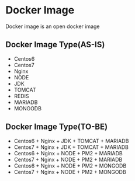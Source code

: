 # Docker Image
Docker image is an open docker image


## Docker Image Type(AS-IS)
* Centos6
* Centos7
* Nginx
* NODE
* JDK
* TOMCAT
* REDIS
* MARIADB
* MONGODB

## Docker Image Type(TO-BE)
* Centos6 + Nginx + JDK + TOMCAT + MARIADB
* Centos7 + Nginx + JDK + TOMCAT + MARIADB
* Centos6 + Nginx + NODE + PM2 + MARIADB
* Centos7 + Nginx + NODE + PM2 + MARIADB
* Centos6 + Nginx + NODE + PM2 + MONGODB
* Centos7 + Nginx + NODE + PM2 + MONGODB




